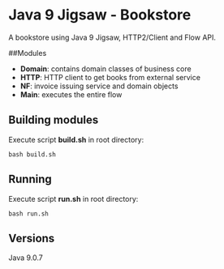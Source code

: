 # Java 9 Jigsaw - Bookstore
A bookstore using Java 9 Jigsaw, HTTP2/Client and Flow API.

##Modules
* **Domain**: contains domain classes of business core
* **HTTP**: HTTP client to get books from external service
* **NF**: invoice issuing service and domain objects
* **Main**: executes the entire flow 

## Building modules
Execute script **build.sh** in root directory:
~~~
bash build.sh
~~~

## Running
Execute script **run.sh** in root directory:
~~~
bash run.sh
~~~

## Versions
Java 9.0.7


